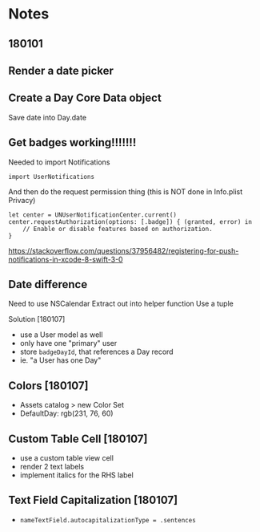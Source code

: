 # Notes

## 180101
## Render a date picker



## Create a Day Core Data object

Save date into Day.date



## Get badges working!!!!!!!
Needed to import Notifications
```
import UserNotifications
```

And then do the request permission thing (this is NOT done in Info.plist
Privacy)
```
let center = UNUserNotificationCenter.current()
center.requestAuthorization(options: [.badge]) { (granted, error) in
    // Enable or disable features based on authorization.
}
```

https://stackoverflow.com/questions/37956482/registering-for-push-notifications-in-xcode-8-swift-3-0



## Date difference
Need to use NSCalendar
Extract out into helper function
Use a tuple


Solution [180107]
- use a User model as well
- only have one "primary" user
- store `badgeDayId`, that references a Day record
- ie. "a User has one Day"

## Colors [180107]
- Assets catalog > new Color Set
- DefaultDay: rgb(231, 76, 60)


## Custom Table Cell [180107]
- use a custom table view cell
- render 2 text labels
- implement italics for the RHS label


## Text Field Capitalization [180107]
- `nameTextField.autocapitalizationType = .sentences`

